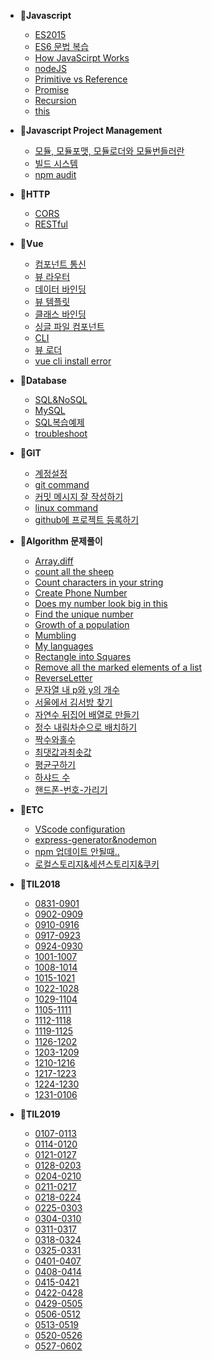 - 📂**Javascript**
  - [ES2015](/javascript/ES2015.md "ES2015")
  - [ES6 문법 복습](/ES6/ES6-문법.md "ES6복습")
  - [How JavaScirpt Works](/javascript/HowJavaScirptWorks.md)
  - [nodeJS](/javascript/nodeJS.md)
  - [Primitive vs Reference](/javascript/Primitive-vs-Reference.md)
  - [Promise](/javascript/Promise.md)
  - [Recursion](/javascript/Recursion.md)
  - [this](/javascript/this를판별하는5가지방법.md)
  
  
  
- 📂**Javascript Project Management**
  - [모듈, 모듈포맷, 모듈로더와 모듈번들러란](/javascript_project_management/모듈,모듈포맷,모듈로더와모듈번들러란.md)
  - [빌드 시스템](/javascript_project_management/build_system.md)
  - [npm audit](/javascript_project_management/npm-audit.md)
  
  
  
- 📂**HTTP**

  - [CORS](/javascript/CORS.md)
  - [RESTful](/javascript/RESTful.md)

  

- 📂**Vue**
  - [컴포넌트 통신](/vue/컴포넌트통신.md)
  - [뷰 라우터](/vue/뷰라우터.md)
  - [데이터 바인딩](/vue/데이터바인딩.md)
  - [뷰 템플릿](/vue/뷰-템플릿.md)
  - [클래스 바인딩](/vue/클래스바인딩.md)
  - [싱글 파일 컴포넌트](/vue/싱글파일컴포넌트.md)
  - [CLI](/vue/CLI.md)
  - [뷰 로더](/vue/뷰로더.md)
  - [vue cli install error](/ETC/vue-cli-install-error.md)
  
  
  
- 📂**Database**
  
  - [SQL&NoSQL](/javascript/SQL&NoSQL.md)
  - [MySQL](/database/MySQL.md)
  - [SQL복습예제](/database/SQL복습예제.md)
  - [troubleshoot](/database/troubleshooting.md)
  
  
  
- 📂**GIT**
  - [계정설정](/git/계정설정.md)
  - [git command](/git/git_command.md)
  - [커밋 메시지 잘 작성하기](/git/GIT-COMMIT-메시지-잘-작성하기.md)
  - [linux command](/git/linux_command.md)
  - [github에 프로젝트 등록하기](/git/git-init과git-remote-add.md)
  
  
  
- 📂**Algorithm 문제풀이**
  - [Array.diff](/Algorithm/Array.diff.md)
  - [count all the sheep](/Algorithm/count-all-the-sheep.md)
  - [Count characters in your string](/Algorithm/Count-characters-in-your-string.md)
  - [Create Phone Number](/Algorithm/Create-Phone-Number(6kyu).md)
  - [Does my number look big in this](/Algorithm/Does-my-number-look-big-in-this.md)
  - [Find the unique number](/Algorithm/Find-the-unique-number.md)
  - [Growth of a population](/Algorithm/Growth-of-a-population.md)
  - [Mumbling](/Algorithm/Mumbling.md)
  - [My languages](/Algorithm/My-languages.md)
  - [Rectangle into Squares](/Algorithm/Rectangle-into-Squares.md)
  - [Remove all the marked elements of a list](/Algorithm/Remove-all-the-marked-elements-of-a-list.md)
  - [ReverseLetter](/Algorithm/ReverseLetter.md)
  - [문자열 내 p와 y의 개수](/algorithm/문자열-내-p와-y의-개수.md)
  - [서울에서 김서방 찾기](/Algorithm/서울에서-김서방-찾기.md)
  - [자연수 뒤집어 배열로 만들기](/Algorithm/자연수-뒤집어-배열로-만들기.md)
  - [정수 내림차순으로 배치하기](/Algorithm/정수-내림차순으로-배치하기.md)
  - [짝수와홀수](/Algorithm/짝수와홀수.md)
  - [최댓값과최솟값](/Algorithm/최댓값과최솟값.md)
  - [평균구하기](/Algorithm/평균구하기.md)
  - [하샤드 수](/Algorithm/하샤드-수)
  - [핸드폰-번호-가리기](/Algorithm/핸드폰-번호-가리기.md)

  
  
- 📂**ETC**
  - [VScode configuration](/ETC/configuration.md)
  - [express-generator&nodemon](/ETC/express-generator&nodemon.md)
  - [npm 업데이트 안될때..](/ETC/npm이-업데이트-안될때.md)
  - [로컬스토리지&세션스토리지&쿠키](/ETC/로컬스토리지&세션스토리지&쿠키.md)
  
  
  
- 📝**TIL2018**

  - [0831-0901](/til18/0831-0901.md)
  - [0902-0909](/til18/0902-0909.md)
  - [0910-0916](/til18/0910-0916.md)
  - [0917-0923](/til18/0917-0923.md)
  - [0924-0930](/til18/0924-0930.md)
  - [1001-1007](/til18/1001-1007.md)
  - [1008-1014](/til18/1008-1014.md)
  - [1015-1021](/til18/1015-1021.md)
  - [1022-1028](/til18/1022-1028.md)
  - [1029-1104](/til18/1029-1104.md)
  - [1105-1111](/til18/1105-1111.md)
  - [1112-1118](/til18/1112-1118.md)
  - [1119-1125](/til18/1119-1125.md)
  - [1126-1202](/til18/1126-1202.md)
  - [1203-1209](/til18/1203-1209.md)
  - [1210-1216](/til18/1210-1216.md)
  - [1217-1223](/til18/1217-1223.md)
  - [1224-1230](/til18/1224-1230.md)
  - [1231-0106](/til18/1231-0106.md)

  

- 📝**TIL2019**

  - [0107-0113](/til19/0107-0113.md)
  - [0114-0120](/til19/0114-0120.md)
  - [0121-0127](/til19/0121-0127.md)
  - [0128-0203](/til19/0128-0203.md)
  - [0204-0210](/til19/0204-0210.md)
  - [0211-0217](/til19/0211-0217.md)
  - [0218-0224](/til19/0218-0224.md)
  - [0225-0303](/til19/0225-0303.md)
  - [0304-0310](/til19/0304-0310.md)
  - [0311-0317](/til19/0311-0317.md)
  - [0318-0324](/til19/0318-0324.md)
  - [0325-0331](/til19/0325-0331.md)
  - [0401-0407](/til19/0401-0407.md)
  - [0408-0414](/til19/0408-0414.md)
  - [0415-0421](/til19/0415-0421.md)
  - [0422-0428](/til19/0422-0428.md)
  - [0429-0505](/til19/0429-0505.md)
  - [0506-0512](/til19/0506-0512.md)
  - [0513-0519](/til19/0513-0519.md)
  - [0520-0526](/til19/0520-0526.md)
  - [0527-0602](/til19/0527-0602.md)

